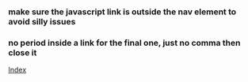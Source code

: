 ### make sure the javascript link is outside the nav element to avoid silly issues

### no period inside a link for the final one, just no comma then close it

[Index]("")